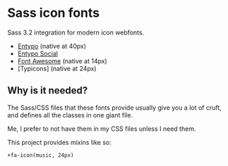 Sass icon fonts
===============

Sass 3.2 integration for modern icon webfonts.

 * [Entypo] (native at 40px)
 * [Entypo Social][Entypo]
 * [Font Awesome] (native at 14px)
 * [Typicons] (native at 24px)

Why is it needed?
-----------------

The Sass/CSS files that these fonts provide usually give you a lot of cruft, and 
defines all the classes in one giant file.

Me, I prefer to not have them in my CSS files unless I need them.

This project provides mixins like so:

    +fa-icon(music, 24px)

[Font Awesome]: http://fortawesome.github.com/Font-Awesome/
[Entypo]: http://www.entypo.com/

